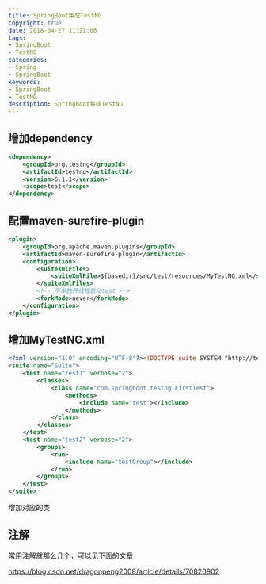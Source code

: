 ```yaml
---
title: SpringBoot集成TestNG
copyright: true
date: 2018-04-27 11:21:06
tags: 
- SpringBoot
- TestNG
categories: 
- Spring
- SpringBoot
keywords: 
- SpringBoot
- TestNG
description: SpringBoot集成TestNG
---
```


## 增加dependency

```xml
<dependency>
    <groupId>org.testng</groupId>
    <artifactId>testng</artifactId>
    <version>6.1.1</version>
    <scope>test</scope>
</dependency>
```

## 配置maven-surefire-plugin

```xml
<plugin>
    <groupId>org.apache.maven.plugins</groupId>
    <artifactId>maven-surefire-plugin</artifactId>
    <configuration>
        <suiteXmlFiles>
            <suiteXmlFile>${basedir}/src/test/resources/MyTestNG.xml</suiteXmlFile>
        </suiteXmlFiles>
        <!-- 不单独开线程启动test -->
        <forkMode>never</forkMode>
    </configuration>
</plugin>
```

## 增加MyTestNG.xml

```xml
<?xml version="1.0" encoding="UTF-8"?><!DOCTYPE suite SYSTEM "http://testng.org/testng-1.0.dtd" >
<suite name="Suite">
    <test name="test1" verbose="2">
        <classes>
            <class name="com.springboot.testng.FirstTest">
                <methods>
                    <include name="test"></include>
                </methods>
            </class>
        </classes>
    </test>
    <test name="test2" verbose="2">
        <groups>
            <run>
                <include name="testGroup"></include>
            </run>
        </groups>
    </test>
</suite>
```

增加对应的类

## 注解

常用注解就那么几个，可以见下面的文章

https://blog.csdn.net/dragonpeng2008/article/details/70820902